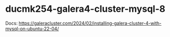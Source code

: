 # ducmk254-galera4-cluster-mysql-8

Docs: https://galeracluster.com/2024/02/installing-galera-cluster-4-with-mysql-on-ubuntu-22-04/
